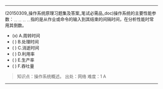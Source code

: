 ---
(20150309_操作系统原理习题集及答案_笔试必需品_doc)操作系统的主要性能参数：﹎﹎﹎﹎指的是从作业或命令的输入到其结束的间隔时间，在分析性能时常
用其倒数。
- (x) A.周转时间 
- ( ) B.处理时间 
- ( ) C.消逝时间 
- ( ) D.利用率 
- ( ) E.生产率 
- ( ) F.吞吐量

> 知识点：操作系统概述。
> 出处：网络
> 难度：1
> A

---